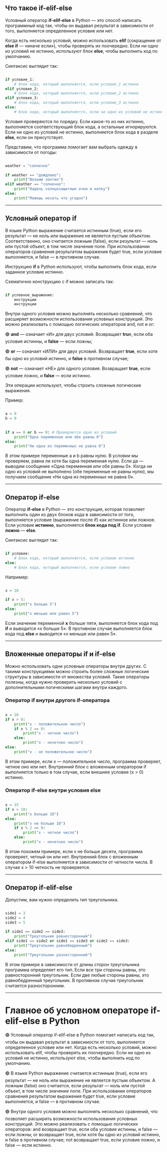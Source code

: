 
## Что такое if-elif-else

Условный оператор **if-elif-else** в Python — это способ написать программный код так, чтобы он выдавал результат в зависимости от того, выполняется определенное условие или нет.

Когда есть несколько условий, можно использовать **elif** (сокращение от **else if** — «иначе если»), чтобы проверять их поочередно. Если ни одно из условий не истинно, используют блок **else**, чтобы выполнить код по умолчанию.

Синтаксис выглядит так:

```python

if условие_1:
    # блок кода, который выполняется, если условие_1 истинно
elif условие_2:
    # блок кода, который выполняется, если условие_2 истинно
elif условие_3:
    # блок кода, который выполняется, если условие_3 истинно
else:
    # блок кода, который выполняется, если ни одно из условий не истинно

```

Условия проверяются по порядку. Если какое-то из них истинно, выполняется соответствующий блок кода, а остальные игнорируются. Если ни одно из условий не истинно, выполняется блок кода в разделе **else**, если он присутствует.

Представим, что программа помогает вам выбрать одежду в зависимости от погоды:

```python

weather = "солнечно"
 
if weather == "дождливо":
    print("Возьми зонтик")
elif weather == "солнечно":
    print("Надень солнцезащитные очки и кепку")
else:
    print("Можешь носить что угодно")

```

---
## Условный оператор if

В языке Python выражение считается истинным (true), если его результат — не ноль или выражение не является пустым объектом. Соответственно, оно считается ложным (false), если результат — ноль или пустой объект, в том числе значение none. При использовании операторов сравнения результатом выражения будет true, если условие выполняется, и false — в противном случае.

Инструкцию **if** в Python используют, чтобы выполнить блок кода, если заданное условие истинно.

Схематично конструкцию с if можно записать так:

```python

if условное_выражение:
    инструкции
    инструкции

```

Внутри одного условия можно выполнять несколько сравнений, что расширяет возможности использования условных конструкций. Это можно реализовать с помощью логических операторов and, not и or:

🟢 **and** — означает «И» для двух условий. Возвращает **tru**e, если оба условия истинны, и **false** — если ложны;

🟢 **or** — означает «ИЛИ» для двух условий. Возвращает **true**, если хотя бы одно из условий истинно, и **false** в противном случае;

🟢 **not** — означает «НЕ» для одного условия. Возвращает **true**, если условие ложно, и **false** — если истинно.

Эти операции используют, чтобы строить сложные логические выражения.

Пример:

```python

a = 0
b = 0
 
 
if a == 0 or b == 0: # Проверяется одно из условий
    print("Одна переменная или обе равны 0")
else:
    print("Ни одна из переменных не равна 0")

```

В этом примере переменные a и b равны нулю. В условии мы проверяем, равна ли хотя бы одна переменная нулю. Если да — выводим сообщение «Одна переменная или обе равны 0». Когда ни одно из условий не выполнено (обе переменные не равны нулю), мы получаем сообщение «Ни одна из переменных не равна 0».

---
## Оператор if-else

Оператор **if-else** в Python — это конструкция, которая позволяет выполнить один из двух блоков кода в зависимости от того, выполняется условие (выражение после if) как истинное или ложное. Если условие **истинно**, выполняется **блок кода под if**. Если условие **ложно** — **else**.

Синтаксис выглядит так:

```python

if условие:
    # Блок кода, который выполняется, если условие истинно
else:
    # Блок кода, который выполняется, если условие ложно

```

Например:

```python

x = 10
 
if x > 5:
    print("x больше 5")
else:
    print("x меньше или равен 5")

```

Если значение переменной **x** больше пяти, выполняется блок кода под **if** и выводится «x больше 5». В противном случае выполняется блок кода под **else** и выводится «x меньше или равен 5».

---
## Вложенные операторы if и if-else

Можно использовать одни условные операторы внутри других. С такими конструкциями можно строить более сложные логические структуры в зависимости от множества условий. Такие операторы полезны, когда нужно проверить несколько условий с дополнительными логическими шагами внутри каждого.

### Оператор if внутри другого if-оператора

```python

x = 10
if x > 0:
    print("x - положительное число")
    if x % 2 == 0:
        print("x - четное число")
    else:
        print("x - нечетное число")
else:
    print("x - не положительное число")

```

В этом примере, если x — положительное число, программа проверяет, четное оно или нет. Внутренний блок с вложенным оператором if выполняется только в том случае, если внешнее условие (x > 0) истинно.

### Оператор if-else внутри условия else

```python

x = 15
if x > 10:
    print("x больше 10")
else:
    print("x не больше 10")
    if x % 2 == 0:
        print("x - четное число")
    else:
        print("x - нечетное число")

```

В этом похожем примере, если x не больше десяти, программа проверяет, четный он или нет. Внутренний блок с вложенным оператором if-else выполняется в зависимости от четности числа. В случае x > 10 четность не проверяется.

---

## Оператор if-elif-else

Допустим, вам нужно определить тип треугольника.

```python

side1 = 3
side2 = 4
side3 = 5
 
if side1 == side2 == side3:
    print("Треугольник равносторонний")
elif side1 == side2 or side1 == side3 or side2 == side3:
    print("Треугольник равнобедренный")
else:
    print("Треугольник разносторонний")

```

В этом примере в зависимости от длины сторон треугольника программа определяет его тип. Если все три стороны равны, это равносторонний треугольник. Если две любые стороны равны, это равнобедренный треугольник. В противном случае треугольник считается разносторонним.

---
# Главное об условном операторе if-elif-else в Python

🟢 Условный оператор if-elif-else в Python помогает написать код так, чтобы он выдавал результат в зависимости от того, выполняется определенное условие или нет. Когда есть несколько условий, можно использовать elif, чтобы проверять их поочередно. Если ни одно из условий не истинно, используют else, чтобы выполнить код по умолчанию.

🟢 В языке Python выражение считается истинным (true), если его результат — не ноль или выражение не является пустым объектом. А ложным (false) оно считается, если результат — ноль или пустой объект, в том числе значение none. При использовании операторов сравнения результатом выражения будет true, если условие выполняется, и false — в противном случае.

🟢 Внутри одного условия можно выполнять несколько сравнений, что позволяет расширить возможности использования условных конструкций. Это можно реализовать с помощью логических операторов: and возвращает true, если оба условия истинны, и false — если ложны; or возвращает true, если хотя бы одно из условий истинно, и false в противном случае; not возвращает true, если условие ложно, и false — если истинно.
